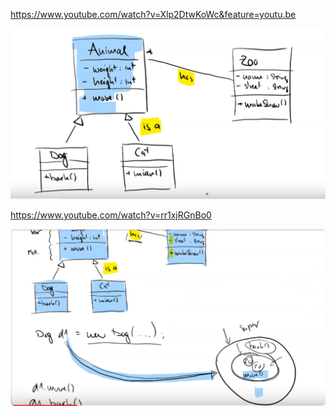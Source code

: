 https://www.youtube.com/watch?v=Xlp2DtwKoWc&feature=youtu.be

![](.readme_images/08d1706b.png)

https://www.youtube.com/watch?v=rr1xjRGnBo0

![](.readme_images/ab5c025f.png)
